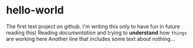 # hello-world
The first test project on github. I'm writing this only to have fun in future reading this)
Reading *documentation* and trying to **understand** how `things` are working here
Another line that includes some text about nothing...

